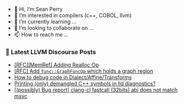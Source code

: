 - 👋 Hi, I’m Sean Perry
- 👀 I’m interested in compilers (c++, COBOL, llvm)
- 🌱 I’m currently learning ...
- 💞️ I’m looking to collaborate on ...
- 📫 How to reach me ...

<!---
s66perry/s66perry is a ✨ special ✨ repository because its `README.md` (this file) appears on your GitHub profile.
You can click the Preview link to take a look at your changes.
--->
### 📕 Latest LLVM Discourse Posts

<!-- DISCOURSE-LLVM:START -->
- [[RFC][MemRef] Adding Realloc Op](https://discourse.llvm.org/t/rfc-memref-adding-realloc-op/65132#post_11)
- [[RFC] Add `func::GraphFuncOp` which holds a graph region](https://discourse.llvm.org/t/rfc-add-func-graphfuncop-which-holds-a-graph-region/65217#post_8)
- [How to debug code in Dialect/Affine/Transforms](https://discourse.llvm.org/t/how-to-debug-code-in-dialect-affine-transforms/65200#post_3)
- [Printing &lpar;only&rpar; demangled C++ symbols in lld diagnostics?](https://discourse.llvm.org/t/printing-only-demangled-c-symbols-in-lld-diagnostics/65253#post_4)
- [[&lpar;possibly&rpar; Bug report] clang-cl fastcall &lpar;32bits&rpar; abi does not match msvc](https://discourse.llvm.org/t/possibly-bug-report-clang-cl-fastcall-32bits-abi-does-not-match-msvc/65260#post_2)
<!-- DISCOURSE-LLVM:END -->
